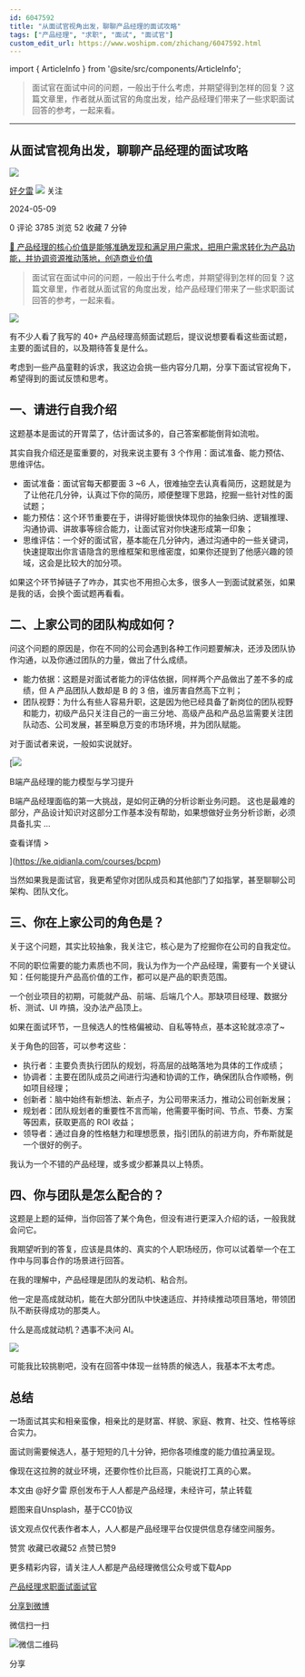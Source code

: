 ```yaml
---
id: 6047592
title: "从面试官视角出发，聊聊产品经理的面试攻略"
tags: ["产品经理", "求职", "面试", "面试官"]
custom_edit_url: https://www.woshipm.com/zhichang/6047592.html
---
```

import { ArticleInfo } from '@site/src/components/ArticleInfo';

<ArticleInfo
    author="好夕雷"
    authorLink="https://www.woshipm.com/u/831382"
    published="2024-05-09"
    views={3785}
    comments={0}
    collects={52}
/>

> 面试官在面试中问的问题，一般出于什么考虑，并期望得到怎样的回复？这篇文章里，作者就从面试官的角度出发，给产品经理们带来了一些求职面试回答的参考，一起来看。

---

## 从面试官视角出发，聊聊产品经理的面试攻略

[![](https://static.woshipm.com/view/woshipm_api_def_20230421003833_6662.jpg?imageView2/1/w/72/h/72/q/100)](https://www.woshipm.com/u/831382)

[好夕雷](https://www.woshipm.com/u/831382) ![](https://static.woshipm.com/tag/1101_1@2x.png) 关注

2024-05-09

0 评论 3785 浏览 52 收藏 7 分钟

[🔗 产品经理的核心价值是能够准确发现和满足用户需求，把用户需求转化为产品功能，并协调资源推动落地，创造商业价值](https://ke.qidianla.com/courses/90pm)

> 面试官在面试中问的问题，一般出于什么考虑，并期望得到怎样的回复？这篇文章里，作者就从面试官的角度出发，给产品经理们带来了一些求职面试回答的参考，一起来看。

![](https://image.woshipm.com/2023/04/14/2492d736-da8f-11ed-aeb8-00163e0b5ff3.jpg)

有不少人看了我写的 40+ 产品经理高频面试题后，提议说想要看看这些面试题，主要的面试目的，以及期待答复是什么。

考虑到一些产品童鞋的诉求，我这边会挑一些内容分几期，分享下面试官视角下，希望得到的面试反馈和思考。

## 一、请进行自我介绍

这题基本是面试的开胃菜了，估计面试多的，自己答案都能倒背如流啦。

其实自我介绍还是蛮重要的，对我来说主要有 3 个作用：面试准备、能力预估、思维评估。

*   面试准备：面试官每天都要面 3 ~6 人，很难抽空去认真看简历，这题就是为了让他花几分钟，认真过下你的简历，顺便整理下思路，挖掘一些针对性的面试题；
*   能力预估：这个环节重要在于，讲得好能很快体现你的抽象归纳、逻辑推理、沟通协调、讲故事等综合能力，让面试官对你快速形成第一印象；
*   思维评估：一个好的面试官，基本能在几分钟内，通过沟通中的一些关键词，快速提取出你言语隐含的思维框架和思维密度，如果你还提到了他感兴趣的领域，这会是比较大的加分项。

如果这个环节掉链子了咋办，其实也不用担心太多，很多人一到面试就紧张，如果是我的话，会换个面试题再看看。

## 二、上家公司的团队构成如何？

问这个问题的原因是，你在不同的公司会遇到各种工作问题要解决，还涉及团队协作沟通，以及你通过团队的力量，做出了什么成绩。

*   能力依据：这题是对面试者能力的评估依据，同样两个产品做出了差不多的成绩，但 A 产品团队人数却是 B 的 3 倍，谁厉害自然高下立判；
*   团队视野：为什么有些人容易升职，这是因为他已经具备了新岗位的团队视野和能力，初级产品只关注自己的一亩三分地、高级产品和产品总监需要关注团队动态、公司发展，甚至瞬息万变的市场环境，并为团队赋能。

对于面试者来说，一般如实说就好。

[![](https://image.woshipm.com/2023/08/02/1554eea8-30e3-11ee-88e7-00163e0b5ff3.png)

B端产品经理的能力模型与学习提升

B端产品经理面临的第一大挑战，是如何正确的分析诊断业务问题。 这也是最难的部分，产品设计知识对这部分工作基本没有帮助，如果想做好业务分析诊断，必须具备扎实 ...

查看详情 >

](https://ke.qidianla.com/courses/bcpm)

当然如果我是面试官，我更希望你对团队成员和其他部门了如指掌，甚至聊聊公司架构、团队文化。

## 三、你在上家公司的角色是？

关于这个问题，其实比较抽象，我关注它，核心是为了挖掘你在公司的自我定位。

不同的职位需要的能力素质也不同，我认为作为一个产品经理，需要有一个关键认知：任何能提升产品高价值的工作，都可以是产品的职责范围。

一个创业项目的初期，可能就产品、前端、后端几个人。那缺项目经理、数据分析、测试、UI 咋搞，没办法产品顶上。

如果在面试环节，一旦候选人的性格偏被动、自私等特点，基本这轮就凉凉了~

关于角色的回答，可以参考这些：

*   执行者：主要负责执行团队的规划，将高层的战略落地为具体的工作成绩；
*   协调者：主要在团队成员之间进行沟通和协调的工作，确保团队合作顺畅，例如项目经理；
*   创新者：脑中始终有新想法、新点子，为公司带来活力，推动公司创新发展；
*   规划者：团队规划者的重要性不言而喻，他需要平衡时间、节点、节奏、方案等因素，获取更高的 ROI 收益；
*   领导者：通过自身的性格魅力和理想愿景，指引团队的前进方向，乔布斯就是一个很好的例子。

我认为一个不错的产品经理，或多或少都兼具以上特质。

## 四、你与团队是怎么配合的？

这题是上题的延伸，当你回答了某个角色，但没有进行更深入介绍的话，一般我就会问它。

我期望听到的答复，应该是具体的、真实的个人职场经历，你可以试着举一个在工作中与同事合作的场景进行回答。

在我的理解中，产品经理是团队的发动机、粘合剂。

他一定是高成就动机，能在大部分团队中快速适应、并持续推动项目落地，带领团队不断获得成功的那类人。

什么是高成就动机？遇事不决问 AI。

![](https://image.woshipm.com/2024/05/09/390a7938-0d58-11ef-90f4-00163e0b5ff3.png)

可能我比较挑剔吧，没有在回答中体现一丝特质的候选人，我基本不太考虑。

## 总结

一场面试其实和相亲蛮像，相亲比的是财富、样貌、家庭、教育、社交、性格等综合实力。

面试则需要候选人，基于短短的几十分钟，把你各项维度的能力值拉满呈现。

像现在这拉胯的就业环境，还要你性价比巨高，只能说打工真的心累。

本文由 @好夕雷 原创发布于人人都是产品经理，未经许可，禁止转载

题图来自Unsplash，基于CC0协议

该文观点仅代表作者本人，人人都是产品经理平台仅提供信息存储空间服务。

赞赏 收藏已收藏52 点赞已赞9

更多精彩内容，请关注人人都是产品经理微信公众号或下载App

[产品经理](https://www.woshipm.com/tag/pmd)[求职](https://www.woshipm.com/tag/%e6%b1%82%e8%81%8c)[面试](https://www.woshipm.com/tag/%e9%9d%a2%e8%af%95)[面试官](https://www.woshipm.com/tag/%e9%9d%a2%e8%af%95%e5%ae%98)

[分享到微博](https://service.weibo.com/share/share.php?appkey=2775287854&title=从面试官视角出发，聊聊产品经理的面试攻略&url=https://www.woshipm.com/zhichang/6047592.html&pic=https://image.woshipm.com/2023/04/14/2492d736-da8f-11ed-aeb8-00163e0b5ff3.jpg)

微信扫一扫

![微信二维码](https://api.pwmqr.com/qrcode/create/?url=https://www.woshipm.com/zhichang/6047592.html)

分享